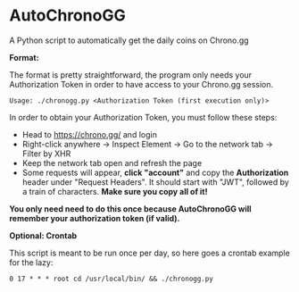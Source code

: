 # AutoChronoGG
A Python script to automatically get the daily coins on Chrono.gg

**Format:**

The format is pretty straightforward, the program only needs your Authorization Token in order to have access to your Chrono.gg session.

    Usage: ./chronogg.py <Authorization Token (first execution only)>
    
In order to obtain your Authorization Token, you must follow these steps:
* Head to https://chrono.gg/ and login
* Right-click anywhere -> Inspect Element -> Go to the network tab -> Filter by XHR
* Keep the network tab open and refresh the page
* Some requests will appear, **click "account"** and copy the **Authorization** header under "Request Headers". It should start with "JWT", followed by a train of characters. **Make sure you copy all of it!**

**You only need need to do this once because AutoChronoGG will remember your authorization token (if valid).**

**Optional: Crontab**

This script is meant to be run once per day, so here goes a crontab example for the lazy:

    0 17 * * * root cd /usr/local/bin/ && ./chronogg.py

